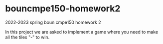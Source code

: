 # bouncmpe150-homework2
2022-2023 spring boun cmpe150 homework 2

In this project we are asked to implement a game where you need to make all the tiles "-" to win.
